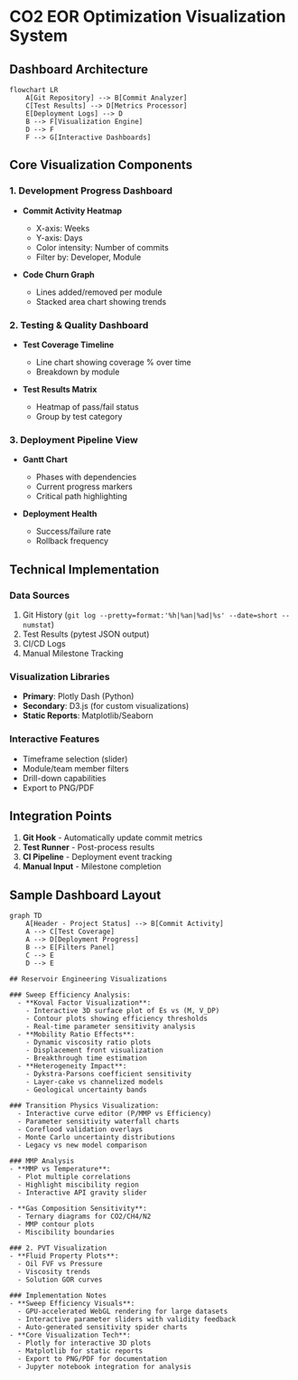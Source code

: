 # CO2 EOR Optimization Visualization System

## Dashboard Architecture

```mermaid
flowchart LR
    A[Git Repository] --> B[Commit Analyzer]
    C[Test Results] --> D[Metrics Processor]
    E[Deployment Logs] --> D
    B --> F[Visualization Engine]
    D --> F
    F --> G[Interactive Dashboards]
```

## Core Visualization Components

### 1. Development Progress Dashboard
- **Commit Activity Heatmap**
  - X-axis: Weeks
  - Y-axis: Days
  - Color intensity: Number of commits
  - Filter by: Developer, Module

- **Code Churn Graph**
  - Lines added/removed per module
  - Stacked area chart showing trends

### 2. Testing & Quality Dashboard
- **Test Coverage Timeline**
  - Line chart showing coverage % over time
  - Breakdown by module

- **Test Results Matrix**
  - Heatmap of pass/fail status
  - Group by test category

### 3. Deployment Pipeline View
- **Gantt Chart**
  - Phases with dependencies
  - Current progress markers
  - Critical path highlighting

- **Deployment Health**
  - Success/failure rate
  - Rollback frequency

## Technical Implementation

### Data Sources
1. Git History (`git log --pretty=format:'%h|%an|%ad|%s' --date=short --numstat`)
2. Test Results (pytest JSON output)
3. CI/CD Logs
4. Manual Milestone Tracking

### Visualization Libraries
- **Primary**: Plotly Dash (Python)
- **Secondary**: D3.js (for custom visualizations)
- **Static Reports**: Matplotlib/Seaborn

### Interactive Features
- Timeframe selection (slider)
- Module/team member filters
- Drill-down capabilities
- Export to PNG/PDF

## Integration Points
1. **Git Hook** - Automatically update commit metrics
2. **Test Runner** - Post-process results
3. **CI Pipeline** - Deployment event tracking
4. **Manual Input** - Milestone completion

## Sample Dashboard Layout

```mermaid
graph TD
    A[Header - Project Status] --> B[Commit Activity]
    A --> C[Test Coverage]
    A --> D[Deployment Progress]
    B --> E[Filters Panel]
    C --> E
    D --> E

## Reservoir Engineering Visualizations

### Sweep Efficiency Analysis:
  - **Koval Factor Visualization**:
    - Interactive 3D surface plot of Es vs (M, V_DP)
    - Contour plots showing efficiency thresholds
    - Real-time parameter sensitivity analysis
  - **Mobility Ratio Effects**:
    - Dynamic viscosity ratio plots
    - Displacement front visualization
    - Breakthrough time estimation
  - **Heterogeneity Impact**:
    - Dykstra-Parsons coefficient sensitivity
    - Layer-cake vs channelized models
    - Geological uncertainty bands

### Transition Physics Visualization:
  - Interactive curve editor (P/MMP vs Efficiency)
  - Parameter sensitivity waterfall charts
  - Coreflood validation overlays
  - Monte Carlo uncertainty distributions
  - Legacy vs new model comparison

### MMP Analysis
- **MMP vs Temperature**:
  - Plot multiple correlations
  - Highlight miscibility region
  - Interactive API gravity slider

- **Gas Composition Sensitivity**:
  - Ternary diagrams for CO2/CH4/N2
  - MMP contour plots
  - Miscibility boundaries

### 2. PVT Visualization
- **Fluid Property Plots**:
  - Oil FVF vs Pressure
  - Viscosity trends
  - Solution GOR curves

### Implementation Notes
- **Sweep Efficiency Visuals**:
  - GPU-accelerated WebGL rendering for large datasets
  - Interactive parameter sliders with validity feedback
  - Auto-generated sensitivity spider charts
- **Core Visualization Tech**:
  - Plotly for interactive 3D plots
  - Matplotlib for static reports
  - Export to PNG/PDF for documentation
  - Jupyter notebook integration for analysis